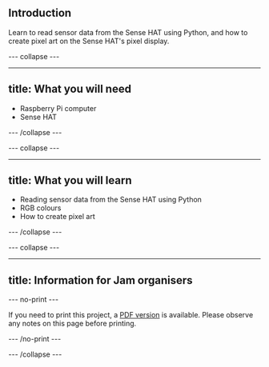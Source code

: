 ## Introduction

Learn to read sensor data from the Sense HAT using Python, and how to create pixel art on the Sense HAT's pixel display.

\--- collapse \---

* * *

## title: What you will need

- Raspberry Pi computer
- Sense HAT

\--- /collapse \---

\--- collapse \---

* * *

## title: What you will learn

- Reading sensor data from the Sense HAT using Python
- RGB colours
- How to create pixel art

\--- /collapse \---

\--- collapse \---

* * *

## title: Information for Jam organisers

\--- no-print \---

If you need to print this project, a [PDF version](https://github.com/raspberrypilearning/jam-worksheets/raw/master/pdf/Sense-HAT-Sensors.pdf) is available. Please observe any notes on this page before printing.

\--- /no-print \---

\--- /collapse \---